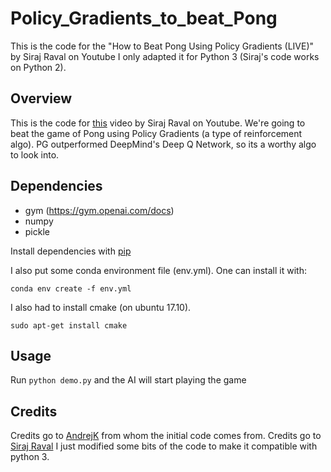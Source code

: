# Policy_Gradients_to_beat_Pong
This is the code for the "How to Beat Pong Using Policy Gradients (LIVE)" by Siraj Raval on Youtube
I only adapted it for Python 3 (Siraj's code works on Python 2).

## Overview

This is the code for [this](https://www.youtube.com/watch?v=PDbXPBwOavc) video by Siraj Raval on Youtube. We're going to beat the game of Pong using Policy Gradients (a type of reinforcement algo). PG outperformed DeepMind's Deep Q Network, so its a worthy algo to look into. 

## Dependencies

* gym (https://gym.openai.com/docs)
* numpy 
* pickle

Install dependencies with [pip](https://pip.pypa.io/en/stable/installing/)

I also put some conda environment file (env.yml).
One can install it with:

```
conda env create -f env.yml
```

I also had to install cmake (on ubuntu 17.10).
```
sudo apt-get install cmake
```

## Usage

Run `python demo.py` and the AI will start playing the game

## Credits

Credits go to [AndrejK](https://github.com/karpathy) from whom the initial code comes from.
Credits go to [Siraj Raval](https://github.com/llSourcell) I just modified some bits of the code to make it compatible with python 3.
